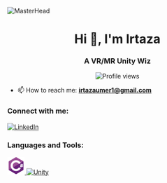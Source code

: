 ![MasterHead](https://i.pinimg.com/originals/96/c6/2e/96c62e6662af988acd3668bf3c2b014f.gif)

<h1 align="center">Hi 👋, I'm Irtaza</h1>
<h3 align="center">A VR/MR Unity Wiz</h3>
<p align="center"> 
  <img src="https://komarev.com/ghpvc/?username=irtazadevs&label=Profile%20views&color=0e75b6&style=flat" alt="Profile views" />
</p>

- 📫 How to reach me: **irtazaumer1@gmail.com**

<h3 align="left">Connect with me:</h3>
<p align="left">
  <a href="https://www.linkedin.com/in/iamirtazaumer/" target="_blank">
    <img align="center" src="https://raw.githubusercontent.com/rahuldkjain/github-profile-readme-generator/master/src/images/icons/Social/linked-in-alt.svg" alt="LinkedIn" height="30" width="40" />
  </a>
</p>

<h3 align="left">Languages and Tools:</h3>
<p align="left"> 
  <a href="https://www.w3schools.com/cs/" target="_blank" rel="noreferrer"> 
    <img src="https://raw.githubusercontent.com/devicons/devicon/master/icons/csharp/csharp-original.svg" alt="C#" width="40" height="40"/> 
  </a> 
  <a href="https://unity.com/" target="_blank" rel="noreferrer"> 
    <img src="https://www.vectorlogo.zone/logos/unity3d/unity3d-icon.svg" alt="Unity" width="40" height="40"/> 
  </a> 
</p>
